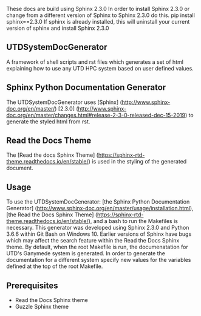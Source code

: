 These docs are build using Sphinx 2.3.0
In order to install Sphinx 2.3.0 or change from a different version of Sphinx to Sphinx 2.3.0 do this.
pip install sphinx==2.3.0
If sphinx is already installed, this will uninstall your current version of sphinx and install Sphinx 2.3.0

## UTDSystemDocGenerator
A framework of shell scripts and rst files which generates a set of html explaining how to use any UTD HPC system based on user defined values.

## Sphinx Python Documentation Generator
The UTDSystemDocGenerator uses [Sphinx] (http://www.sphinx-doc.org/en/master/) [2.3.0] (http://www.sphinx-doc.org/en/master/changes.html#release-2-3-0-released-dec-15-2019) to generate the styled html from rst.

## Read the Docs Theme
The [Read the docs Sphinx Theme] (https://sphinx-rtd-theme.readthedocs.io/en/stable/) is used in the styling of the generated document.

## Usage
To use the UTDSystemDocGenerator: [the Sphinx Python Documentation Generator] (http://www.sphinx-doc.org/en/master/usage/installation.html), [the Read the Docs Sphinx Theme] (https://sphinx-rtd-theme.readthedocs.io/en/stable/), and a bash to run the Makefiles is necessary. This generator was developed using Sphinx 2.3.0 and Python 3.6.6 within Git Bash on Windows 10. Earlier versions of Sphinx have bugs which may affect the search feature within the Read the Docs Sphinx theme. By default, when the root Makefile is run, the documenatation for UTD's Ganymede system is generated. In order to generate the documentation for a different system specify new values for the variables defined at the top of the root Makefile.

## Prerequisites

- Read the Docs Sphinx theme
- Guzzle Sphinx theme
